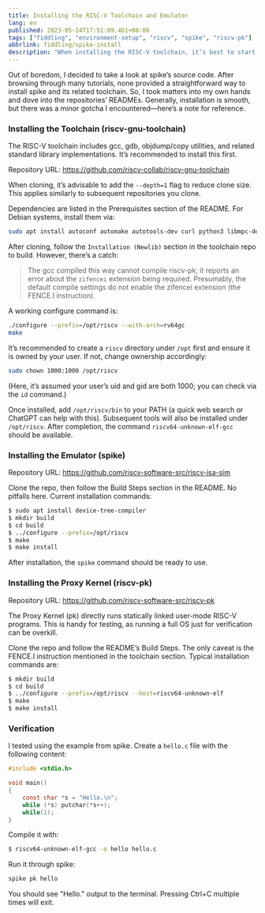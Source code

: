 ```yaml
---
title: Installing the RISC-V Toolchain and Emulator
lang: en
published: 2023-05-24T17:51:09.461+08:00
tags: ["fiddling", "environment-setup", "riscv", "spike", "riscv-pk"]
abbrlink: fiddling/spike-install
description: "When installing the RISC-V toolchain, it’s best to start by obtaining the riscv-gnu-toolchain source code. Using the `--depth=1` option when cloning helps reduce download size. Make sure to review the Prerequisites section in the README to ensure all dependencies are properly installed. On Debian systems, installing required packages is straightforward, which ensures a smooth setup of the toolchain."
---
```

Out of boredom, I decided to take a look at spike’s source code. After browsing through many tutorials, none provided a straightforward way to install spike and its related toolchain. So, I took matters into my own hands and dove into the repositories’ READMEs. Generally, installation is smooth, but there was a minor gotcha I encountered—here’s a note for reference.

### Installing the Toolchain (riscv-gnu-toolchain)

The RISC-V toolchain includes gcc, gdb, objdump/copy utilities, and related standard library implementations. It’s recommended to install this first.

Repository URL: https://github.com/riscv-collab/riscv-gnu-toolchain

When cloning, it’s advisable to add the `--depth=1` flag to reduce clone size. This applies similarly to subsequent repositories you clone.

Dependencies are listed in the Prerequisites section of the README. For Debian systems, install them via:

```bash
sudo apt install autoconf automake autotools-dev curl python3 libmpc-dev libmpfr-dev libgmp-dev gawk build-essential bison flex texinfo gperf libtool patchutils bc zlib1g-dev libexpat-dev ninja-build
```

After cloning, follow the `Installation (Newlib)` section in the toolchain repo to build. However, there’s a catch:

> The gcc compiled this way cannot compile riscv-pk; it reports an error about the `zifencei` extension being required. Presumably, the default compile settings do not enable the zifencei extension (the FENCE.I instruction).

A working configure command is:

```bash
./configure --prefix=/opt/riscv --with-arch=rv64gc
make
```

It’s recommended to create a `riscv` directory under `/opt` first and ensure it is owned by your user. If not, change ownership accordingly:

```bash
sudo chown 1000:1000 /opt/riscv
```

(Here, it’s assumed your user’s uid and gid are both 1000; you can check via the `id` command.)

Once installed, add `/opt/riscv/bin` to your PATH (a quick web search or ChatGPT can help with this). Subsequent tools will also be installed under `/opt/riscv`. After completion, the command `riscv64-unknown-elf-gcc` should be available.

### Installing the Emulator (spike)

Repository URL: https://github.com/riscv-software-src/riscv-isa-sim

Clone the repo, then follow the Build Steps section in the README. No pitfalls here. Current installation commands:

```bash
$ sudo apt install device-tree-compiler
$ mkdir build
$ cd build
$ ../configure --prefix=/opt/riscv
$ make
$ make install
```

After installation, the `spike` command should be ready to use.

### Installing the Proxy Kernel (riscv-pk)

Repository URL: https://github.com/riscv-software-src/riscv-pk

The Proxy Kernel (pk) directly runs statically linked user-mode RISC-V programs. This is handy for testing, as running a full OS just for verification can be overkill.

Clone the repo and follow the README’s Build Steps. The only caveat is the FENCE.I instruction mentioned in the toolchain section. Typical installation commands are:

```bash
$ mkdir build
$ cd build
$ ../configure --prefix=/opt/riscv --host=riscv64-unknown-elf
$ make
$ make install
```

### Verification

I tested using the example from spike. Create a `hello.c` file with the following content:

```c
#include <stdio.h>

void main()
{
    const char *s = "Hello.\n";
    while (*s) putchar(*s++);
    while(1);
}
```

Compile it with:

```bash
$ riscv64-unknown-elf-gcc -o hello hello.c
```

Run it through spike:

```bash
spike pk hello
```

You should see "Hello." output to the terminal. Pressing Ctrl+C multiple times will exit.